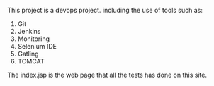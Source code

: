 This project is a devops project.
including the use of tools such as: 
1. Git
2. Jenkins
3. Monitoring
4. Selenium IDE
5. Gatling
6. TOMCAT

The index.jsp is the web page that all the tests has done on this site.
